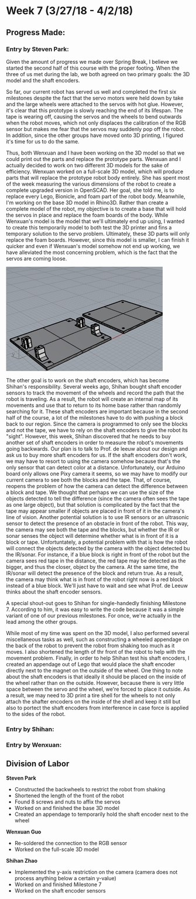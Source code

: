 # Week 7 (3/27/18 - 4/2/18)

## Progress Made:

### Entry by Steven Park:

Given the amount of progress we made over Spring Break, I believe we started the second half of this course with the proper footing. 
When the three of us met during the lab, we both agreed on two primary goals: the 3D model and the shaft encoders.

So far, our current robot has served us well and completed the first six milestones despite the fact that the servo motors were held down by take and the large wheels were attached to the servos with hot glue.
However, it's clear that this prototype is slowly reaching the end of its lifespan. The tape is wearing off, causing the servos and the wheels to bend outwards when the robot moves, which not only displaces the calibration of the RGB sensor but makes me fear that the servos may suddenly pop off the robot.
In addition, since the other groups have moved onto 3D printing, I figured it's time for us to do the same.

Thus, both Wenxuan and I have been working on the 3D model so that we could print out the parts and replace the prototype parts.
Wenxuan and I actually decided to work on two different 3D models for the sake of efficiency. 
Wenxuan worked on a full-scale 3D model, which will produce parts that will replace the prototype robot body entirely. She has spent most of the week measuring the various dimensions of the robot to create a complete upgraded version in OpenSCAD.
Her goal, she told me, is to replace every Lego, Bionicle, and foam part of the robot body.
Meanwhile, I'm working on the base 3D model in Rhino3D. Rather than create a complete model of the robot, my objective is to create a base that will hold the servos in place and replace the foam boards of the body.
While Wenxuan's model is the model that we'll ultimately end up using, I wanted to create this temporarily model to both test the 3D printer and fins a temporary solution to the servo problem. Ultimately, these 3D parts will only replace the foam boards.
However, since this model is smaller, I can finish it quicker and even if Wenxuan's model somehow not end up working, we have alleviated the most concerning problem, which is the fact that the servos are coming loose.

![Base 3D Model](/Photos_and_Videos/Week7/base_3D_model.PNG)

The other goal is to work on the shaft encoders, which has become Shihan's responsibility. Several weeks ago, Shihan bought shaft encoder sensors to track the movement of the wheels and record the path that the robot is traveling.
As a result, the robot will create an internal map of its movements and use that to return to its home base rather than randomly searching for it. 
These shaft encoders are important because in the second half of the course, a lot of the milestones have to do with pushing a block back to our region. Since the camera is programmed to only see the blocks and not the tape, we have to rely on the shaft encoders to give the robot its "sight".
However, this week, Shihan discovered that he needs to buy another set of shaft encoders in order to measure the robot's movements going backwards. Our plan is to talk to Prof. de leeuw about our design and ask us to buy more shaft encoders for us.
If the shaft encoders don't work, we may have to resort to using the camera somehow because that's the only sensor that can detect color at a distance. Unfortunately, our Arduino board only allows one Pixy camera it seems, so we may have to modify our current camera to see both the blocks and the tape.
That, of course, reopens the problem of how the camera can detect the difference between a block and tape. We thought that perhaps we can use the size of the objects detected to tell the difference (since the camera often sees the tape as one large object), but that solution is complicated by the fact that the tape may appear smaller if objects are placed in front of it in the camera's line of vision.
Another potential solution is to use IR sensors or an ultrasonic sensor to detect the presence of an obstacle in front of the robot. This way, the camera may see both the tape and the blocks, but whether the IR or sonar senses the object will determine whether what is in front of it is a block or tape.
Unfortuntately, a potential problem with that is how the robot will connect the objects detected by the camera with the object detected bu the IR/sonar. 
For instance, if a blue block is right in front of the robot but the camera sees red tape in the distance, the red tape may be detected as the bigger, and thus the closer, object by the camera. At the same time, the IR/sonar will detect the presence of the block and return true.
As a result, the camera may think what is in front of the robot right now is a red block instead of a blue block. We'll just have to wait and see what Prof. de Leeuw thinks about the shaft encoder sensors.

A special shout-out goes to Shihan for single-handedly finishing Milestone 7. According to him, it was easy to write the code because it was a simple variant of one of our previous milestones.
For once, we're actually in the lead among the other groups.

While most of my time was spent on the 3D model, I also performed several miscellaneous tasks as well, such as constructing a wheeled appendage on the back of the robot to prevent the robot from shaking too much as it moves.
I also shortened the length of thr front of the robot to help with the movement problem. Finally, in order to help Shihan test his shaft encoders, I created an appendage out of Lego that would place the shaft encoder directly next to the magnet on the outside of the wheel.
One thing to note about the shaft encoders is that ideally it should be placed on the inside of the wheel rather than on the outside. However, because there is very little space between the servo and the wheel, we're forced to place it outside. 
As a result, we may need to 3D print a tire shell for the wheels to not only attach the shafter encoders on the inside of the shell and keep it still but also to portect the shaft encoders from interference in case force is applied to the sides of the robot.


### Entry by Shihan:


### Entry by Wenxuan:


## Division of Labor
**Steven Park**
- Constructed the backwheels to restrict the robot from shaking
- Shortened the length of the front of the robot
- Found 8 screws and nuts to affix the servos
- Worked on and finished the base 3D model
- Created an appendage to temporarily hold the shaft encoder next to the wheel

**Wenxuan Guo**
- Re-soldered the connection to the RGB sensor
- Worked on the full-scale 3D model

**Shihan Zhao**
- Implemented the y-axis restriction on the camera (camera does not process anything below a certain y-value)
- Worked on and finished Milestone 7
- Worked on the shaft encoder sensors
